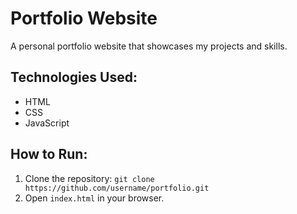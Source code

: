 # Portfolio Website

A personal portfolio website that showcases my projects and skills.

## Technologies Used:
- HTML
- CSS
- JavaScript

## How to Run:
1. Clone the repository: `git clone https://github.com/username/portfolio.git`
2. Open `index.html` in your browser.
